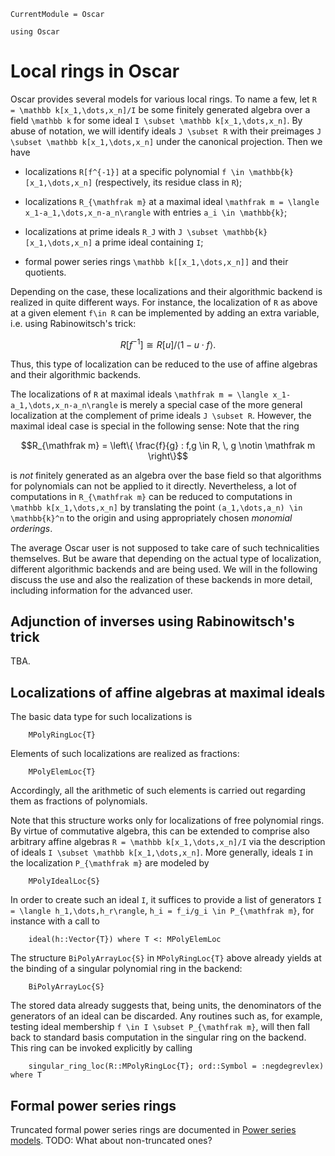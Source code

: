```@meta
CurrentModule = Oscar
```

```@setup oscar
using Oscar
```

# Local rings in Oscar

Oscar provides several models for various local rings. To name a few, let ``R = \mathbb k[x_1,\dots,x_n]/I`` be some finitely generated algebra over a field ``\mathbb k`` for some ideal ``I \subset \mathbb k[x_1,\dots,x_n]``. By abuse of notation, we will identify ideals ``J \subset R`` with their preimages 
``J \subset \mathbb k[x_1,\dots,x_n]`` under the canonical projection. Then we have

* localizations ``R[f^{-1}]`` at a specific polynomial ``f \in \mathbb{k}[x_1,\dots,x_n]`` (respectively, its residue class in ``R``);

* localizations ``R_{\mathfrak m}`` at a maximal ideal ``\mathfrak m = \langle x_1-a_1,\dots,x_n-a_n\rangle`` with entries ``a_i \in \mathbb{k}``;

* localizations at prime ideals ``R_J`` with ``J \subset \mathbb{k}[x_1,\dots,x_n]`` a prime ideal containing ``I``;

* formal power series rings ``\mathbb k[[x_1,\dots,x_n]]`` and their quotients.

Depending on the case, these localizations and their algorithmic backend is realized in quite different ways. For instance, the localization of ``R`` as above at a given element ``f\in R`` can be implemented by adding an extra variable, i.e. using Rabinowitsch's trick:
```math
R[f^{-1}] \cong R[u]/\langle 1-u\cdot f\rangle.
```
Thus, this type of localization can be reduced to the use of affine algebras and their algorithmic backends.

The localizations of ``R`` at maximal ideals ``\mathfrak m = \langle x_1-a_1,\dots,x_n-a_n\rangle`` is merely a special case of the more general localization at the complement of prime ideals ``J \subset R``. However, the maximal ideal case is special in the following sense: Note that the ring 
```math
R_{\mathfrak m} = \left\{ \frac{f}{g} : f,g \in R, \, g \notin \mathfrak m \right\}
```
is *not* finitely generated as an algebra over the base field so that algorithms for polynomials can not be applied to it directly. Nevertheless, a lot of computations in ``R_{\mathfrak m}`` can be reduced to computations in ``\mathbb k[x_1,\dots,x_n]`` by translating the point ``(a_1,\dots,a_n) \in \mathbb{k}^n`` to the origin and using appropriately chosen *monomial orderings*. 

The average Oscar user is not supposed to take care of such technicalities themselves. But be aware that depending on the actual type of localization, different algorithmic backends and are being used. We will in the following discuss the use and also the realization of these backends in more detail, including information for the advanced user. 


## Adjunction of inverses using Rabinowitsch's trick

TBA.

## Localizations of affine algebras at maximal ideals

The basic data type for such localizations is 
```@docs
    MPolyRingLoc{T}
```
Elements of such localizations are realized as fractions:
```@docs
    MPolyElemLoc{T}
```
Accordingly, all the arithmetic of such elements is carried out regarding them as fractions of polynomials.

Note that this structure works only for localizations of free polynomial rings. By 
virtue of commutative algebra, this can be extended to comprise also arbitrary affine 
algebras ``R = \mathbb k[x_1,\dots,x_n]/I`` via the description of ideals ``I \subset \mathbb k[x_1,\dots,x_n]``. 
More generally, ideals ``I`` in the localization ``P_{\mathfrak m}`` are modeled by 
```@docs
    MPolyIdealLoc{S}
```
In order to create such an ideal ``I``, it suffices to provide a list of generators 
``I = \langle h_1,\dots,h_r\rangle``, ``h_i = f_i/g_i \in P_{\mathfrak m}``, for instance 
with a call to 
```@docs
    ideal(h::Vector{T}) where T <: MPolyElemLoc
```

The structure `BiPolyArrayLoc{S}` in `MPolyRingLoc{T}` above already yields at the 
binding of a singular polynomial ring in the backend:
```@docs
    BiPolyArrayLoc{S}
```
The stored data already suggests that, being units, the denominators of the 
generators of an ideal can be discarded. Any routines such as, for example, testing 
ideal membership ``f \in I \subset P_{\mathfrak m}``, will then fall back to 
standard basis computation in the singular ring on the backend. This ring can 
be invoked explicitly by calling
```@docs
    singular_ring_loc(R::MPolyRingLoc{T}; ord::Symbol = :negdegrevlex) where T
```

## Formal power series rings

Truncated formal power series rings are documented in [Power series models](@ref).
TODO: What about non-truncated ones?

